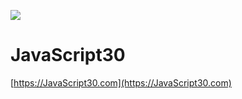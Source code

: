 ﻿![](https://javascript30.com/images/JS3-social-share.png)

# JavaScript30

[https://JavaScript30.com](https://JavaScript30.com)
